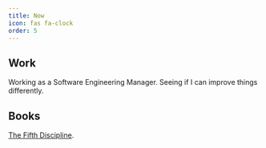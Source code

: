 ```yaml
---
title: Now
icon: fas fa-clock
order: 5
---
```


## Work

Working as a Software Engineering Manager. Seeing if I can improve things differently.

## Books

[The Fifth Discipline](https://a.co/d/dW2KkRd).